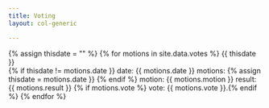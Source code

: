 ```yaml
---
title: Voting
layout: col-generic

---
```




<!-- List motions as paragraphs -->
<!-- {% assign thisdate = "now" | "%Y-%m-%d" %} -->
{% assign thisdate = "" %}
{% for motions in site.data.votes %}
{{ thisdate }}<br>
  {% if thisdate != motions.date }}
  date: {{ motions.date }}
  motions:
    {% assign thisdate = motions.date }}
  {% endif %}
     motion: {{ motions.motion }}
     result: {{ motions.result }}
     {% if motions.vote %} vote: {{ motions.vote }}.{% endif %}
{% endfor %}

